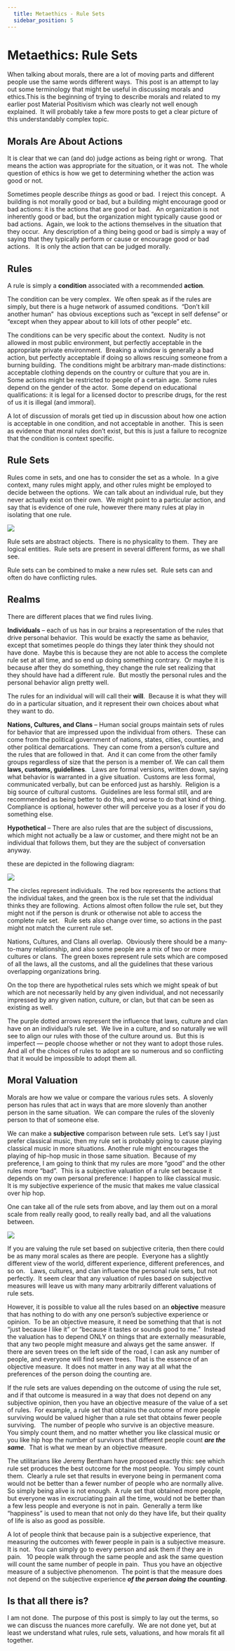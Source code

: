 ```yaml
---
  title: Metaethics - Rule Sets
  sidebar_position: 5
---
```

#  Metaethics: Rule Sets

When talking about morals, there are a lot of moving parts and different people use the same words different ways.  This post is an attempt to lay out some terminology that might be useful in discussing morals and ethics.This is the beginning of trying to describe morals and related to my earlier post Material Positivism which was clearly not well enough explained.  It will probably take a few more posts to get a clear picture of this understandably complex topic.

## Morals Are About Actions

It is clear that we can (and do) judge actions as being right or wrong.  That means the action was appropriate for the situation, or it was not.  The whole question of ethics is how we get to determining whether the action was good or not.

Sometimes people describe _things_ as good or bad.  I reject this concept.  A building is not morally good or bad, but a building might encourage good or bad actions: it is the actions that are good or bad.   An organization is not inherently good or bad, but the organization might typically cause good or bad actions.  Again, we look to the actions themselves in the situation that they occur.  Any description of a thing being good or bad is simply a way of saying that they typically perform or cause or encourage good or bad actions.   It is only the action that can be judged morally.

## Rules

A rule is simply a **condition** associated with a recommended **action**.

The condition can be very complex.  We often speak as if the rules are simply, but there is a huge network of assumed conditions.  “Don’t kill another human”  has obvious exceptions such as “except in self defense” or “except when they appear about to kill lots of other people” etc.

The conditions can be very specific about the context.  Nudity is not allowed in most public environment, but perfectly acceptable in the appropriate private environment.  Breaking a window is generally a bad action, but perfectly acceptable if doing so allows rescuing someone from a burning building.  The conditions might be arbitrary man-made distinctions:  acceptable clothing depends on the country or culture that you are in.  Some actions might be restricted to people of a certain age.  Some rules depend on the gender of the actor.  Some depend on educational qualifications: it is legal for a licensed doctor to prescribe drugs, for the rest of us it is illegal (and immoral).

A lot of discussion of morals get tied up in discussion about how one action is acceptable in one condition, and not acceptable in another.  This is seen as evidence that moral rules don’t exist, but this is just a failure to recognize that the condition is context specific.

## Rule Sets

Rules come in sets, and one has to consider the set as a whole.  In a give context, many rules might apply, and other rules might be employed to decide between the options.  We can talk about an individual rule, but they never actually exist on their own.  We might point to a particular action, and say that is evidence of one rule, however there many rules at play in isolating that one rule. 

![](rule-sets-img1.png)

Rule sets are abstract objects.  There is no physicality to them.  They are logical entities.  Rule sets are present in several different forms, as we shall see.

Rule sets can be combined to make a new rules set.  Rule sets can and often do have conflicting rules.

## Realms

There are different places that we find rules living.

**Individuals** – each of us has in our brains a representation of the rules that drive personal behavior.  This would be exactly the same as behavior, except that sometimes people do things they later think they should not have done.  Maybe this is because they are not able to access the complete rule set at all time, and so end up doing something contrary.  Or maybe it is because after they do something, they change the rule set realizing that they should have had a different rule.  But mostly the personal rules and the personal behavior align pretty well.

The rules for an individual will will call their **will**.  Because it is what they will do in a particular situation, and it represent their own choices about what they want to do.

**Nations, Cultures, and Clans** – Human social groups maintain sets of rules for behavior that are impressed upon the individual from others.  These can come from the political government of nations, states, cities, counties, and other political demarcations.  They can come from a person’s culture and the rules that are followed in that.  And it can come from the other family groups regardless of size that the person is a member of. We can call them **laws, customs, guidelines**.   Laws are formal versions, written down, saying what behavior is warranted in a give situation.  Customs are less formal, communicated verbally, but can be enforced just as harshly.  Religion is a big source of cultural customs.  Guidelines are less formal still, and are recommended as being better to do this, and worse to do that kind of thing.  Compliance is optional, however other will perceive you as a loser if you do something else.

**Hypothetical** – There are also rules that are the subject of discussions, which might not actually be a law or customer, and there might not be an individual that follows them, but they are the subject of conversation anyway.

these are depicted in the following diagram:

![](rule-sets-img2.png)

The circles represent individuals.  The red box represents the actions that the individual takes, and the green box is the rule set that the individual thinks they are following.  Actions almost often follow the rule set, but they might not if the person is drunk or otherwise not able to access the complete rule set.   Rule sets also change over time, so actions in the past might not match the current rule set.

Nations, Cultures, and Clans all overlap.  Obviously there should be a many-to-many relationship, and also some people are a mix of two or more cultures or clans.  The green boxes represent rule sets which are composed of all the laws, all the customs, and all the guidelines that these various overlapping organizations bring.

On the top there are hypothetical rules sets which we might speak of but which are not necessarily held by any given individual, and not necessarily impressed by any given nation, culture, or clan, but that can be seen as existing as well.

The purple dotted arrows represent the influence that laws, culture and clan have on an individual’s rule set.  We live in a culture, and so naturally we will see to align our rules with those of the culture around us.  But this is imperfect — people choose whether or not they want to adopt those rules.  And all of the choices of rules to adopt are so numerous and so conflicting that it would be impossible to adopt them all.

## Moral Valuation

Morals are how we value or compare the various rules sets.  A slovenly person has rules that act in ways that are more slovenly than another person in the same situation.  We can compare the rules of the slovenly person to that of someone else.

We can make a **subjective** comparison between rule sets.  Let’s say I just prefer classical music, then my rule set is probably going to cause playing classical music in more situations. Another rule might encourages the playing of hip-hop music in those same situation.  Because of my preference, I am going to think that my rules are more “good” and the other rules more “bad”.  This is a subjective valuation of a rule set because it depends on my own personal preference: I happen to like classical music.   It is my subjective experience of the music that makes me value classical over hip hop.

One can take all of the rule sets from above, and lay them out on a moral scale from really really good, to really really bad, and all the valuations between.

![](rule-sets-img3.png)

If you are valuing the rule set based on subjective criteria, then there could be as many moral scales as there are people.  Everyone has a slightly different view of the world, different experience, different preferences, and so on.   Laws, cultures, and clan influence the personal rule sets, but not perfectly.  It seem clear that any valuation of rules based on subjective measures will leave us with many many arbitrarily different valuations of rule sets.

However, it is possible to value all the rules based on an **objective** measure that has nothing to do with any one person’s subjective experience or opinion.  To be an objective measure, it need be something that that is not “just because I like it” or “because it tastes or sounds good to me.”  Instead the valuation has to depend ONLY on things that are externally measurable, that any two people might measure and always get the same answer.  If there are seven trees on the left side of the road, I can ask any number of people, and everyone will find seven trees.  That is the essence of an objective measure.  It does not matter in any way at all what the preferences of the person doing the counting are.

If the rule sets are values depending on the outcome of using the rule set, and if that outcome is measured in a way that does not depend on any subjective opinion, then you have an objective measure of the value of a set of rules.  For example, a rule set that obtains the outcome of more people surviving would be valued higher than a rule set that obtains fewer people surviving.   The number of people who survive is an objective measure.  You simply count them, and no matter whether you like classical music or you like hip hop the number of survivors that different people count _**are the same**_.  That is what we mean by an objective measure.

The utilitarians like Jeremy Bentham have proposed exactly this: see which rule set produces the best outcome for the most people.  You simply count them.  Clearly a rule set that results in everyone being in permanent coma would not be better than a fewer number of people who are normally alive.  So simply being alive is not enough.  A rule set that obtained more people, but everyone was in excruciating pain all the time, would not be better than a few less people and everyone is not in pain.  Generally a term like “happiness” is used to mean that not only do they have life, but their quality of life is also as good as possible.

A lot of people think that because pain is a subjective experience, that measuring the outcomes with fewer people in pain is a subjective measure.  It is not.  You can simply go to every person and ask them if they are in pain.   10 people walk through the same people and ask the same question will count the same number of people in pain.  Thus you have an objective measure of a subjective phenomenon.  The point is that the measure does not depend on the subjective experience _**of the person doing the counting**_.

## Is that all there is?

I am not done.  The purpose of this post is simply to lay out the terms, so we can discuss the nuances more carefully.  We are not done yet, but at least we understand what rules, rule sets, valuations, and how morals fit all together.